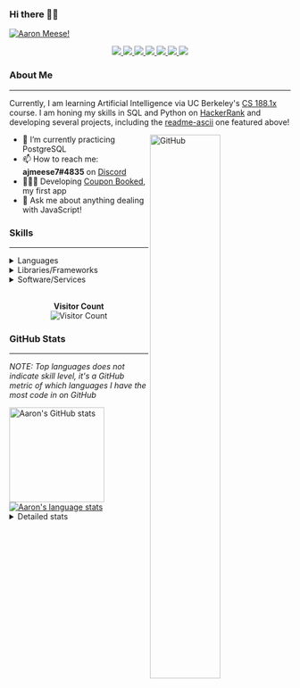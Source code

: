 ### Hi there 👋🏻
[![Aaron Meese!](https://user-images.githubusercontent.com/17814535/88975338-a2aabf00-d27f-11ea-963f-8a19608716b4.png)](https://github.com/ajmeese7/readme-ascii "README ASCII")

<p align="center">
  <a href="https://link.aaronmeese.com/github">
    <img src="https://img.shields.io/badge/-Github-000?style=flat&logo=Github&logoColor=white" />
  </a>
  <a href="https://link.aaronmeese.com/linkedin">
    <img src="https://img.shields.io/badge/-LinkedIn-blue?style=flat&logo=Linkedin&logoColor=white" />
  </a>
  <a href="https://link.aaronmeese.com/instagram">
    <img src="https://img.shields.io/badge/-Instagram-c13584?style=flat&labelColor=c13584&logo=instagram&logoColor=white" />
  </a>
  <a href="https://link.aaronmeese.com/twitter">
    <img src="https://img.shields.io/badge/-Twitter-1ca0f1?style=flat-square&labelColor=1ca0f1&logo=twitter&logoColor=white&link=https://twitter.com/ajmeese7" />
  </a>
  <a href="https://link.aaronmeese.com/medium">
    <img src="https://img.shields.io/badge/-Medium-03a57a?style=flat-square&labelColor=000000&logo=Medium&link=https://medium.com/@ajmeese7/" />
  </a>
  <a href="mailto:ajmeese7@gmail.com">
    <img src="https://img.shields.io/badge/-Gmail-c14438?style=flat&logo=Gmail&logoColor=white" />
  </a>
   <a href="https://link.aaronmeese.com/codewars">
    <img src="https://www.codewars.com/users/ajmeese7/badges/micro" />
  </a>
  <!-- <img src="https://projecteuler.net/profile/ajmeese7.png" /> -->
</p>

### About Me ###
----
Currently, I am learning Artificial Intelligence via UC Berkeley's [CS 188.1x](https://courses.edx.org/courses/BerkeleyX/CS188.1x-4/1T2015/course/) course.
I am honing my skills in SQL and Python on [HackerRank](https://www.hackerrank.com/ajmeese7) and developing several projects, including the 
[readme-ascii](https://github.com/ajmeese7/readme-ascii) one featured above!

<img width="50%" align="right" alt="GitHub" src="https://raw.githubusercontent.com/onimur/.github/master/.resources/git-header.svg" />

- 🔭 I’m currently practicing PostgreSQL
- 📫 How to reach me: **ajmeese7#4835** on [Discord](https://discord.com)
- 👨🏼‍💻 Developing [Coupon Booked](https://couponbooked.com), my first app
- 💬 Ask me about anything dealing with JavaScript!
<!-- TODO: make this pretty enough to promote!
- 🎯 Portfolio site: [https://aaronmeese.com](https://aaronmeese.com/)
-->

### Skills ###
----
<details>
<summary>Languages</summary>

+ JavaScript
+ HTML
+ CSS
    + [README ASCII](https://github.com/ajmeese7/readme-ascii)
+ PHP
+ Java
    + [BRCC Java](https://github.com/ajmeese7/brcc-java)
    + [Euler Problems](https://github.com/ajmeese7/euler-problems)

</details>
<details>
<summary>Libraries/Frameworks</summary>

+ NodeJS
    + [Snapchat Share](https://github.com/ajmeese7/snapchat-share)
    + [FRC Spreadsheets](https://github.com/ajmeese7/frc-spreadsheets)
+ Cordova
+ jQuery
+ Discord.js
    + [Spambot](https://github.com/ajmeese7/spambot)
    + [Automatic Reactions](https://github.com/ajmeese7/automatic-reactions)
    + [Multiple Reactions](https://github.com/ajmeese7/multiple-reactions)
    + [Galley Calls](https://github.com/ajmeese7/galley-calls)
+ Puppeteer
    + [README ASCII](https://github.com/ajmeese7/readme-ascii)
    + [Dynamic Page Retrieval](https://github.com/ajmeese7/dynamic-page-retrieval)
+ Nightmare.js
    + [Steam Queue Clicker](https://github.com/ajmeese7/steam-queue-clicker)
    + [Repbot](https://github.com/ajmeese7/repbot)
+ Express
    + [Galley Calls](https://github.com/ajmeese7/galley-calls)
+ json-fs-store
    + [Multiple Reactions](https://github.com/ajmeese7/multiple-reactions)
+ pdf-lib
+ async

</details>
<details>
<summary>Software/Services</summary>

+ Wallpaper Engine
    + [Random Wallpaper](https://github.com/ajmeese7/random-wallpaper)
    + [Image of the Day](https://github.com/ajmeese7/image-of-the-day)
+ phpMyAdmin
+ Cloudinary
+ Firefox Extensions
    + [Chess Next Move](https://github.com/ajmeese7/chess-next-move)
    + [Gmail Label Organizer](https://github.com/ajmeese7/gmail-label-organizer)
+ Google Analytics
+ Heroku
+ Nexmo
+ Twilio
    + [Galley Calls](https://github.com/ajmeese7/galley-calls)
+ Auth0
+ OneSignal

</details>
<!--
<details>
<summary>Soft Skills</summary>
+ English/Grammar
+ SEO
    <!-- + TODO: Add my site examples after I finish improving them --
</details>
-->

<p align="center">
  <br>
  <b>Visitor Count</b><br>
  <img src="https://profile-counter.glitch.me/ajmeese7/count.svg" alt="Visitor Count"/>
</p>

### GitHub Stats ###
----
*NOTE: Top languages does not indicate skill level, it's a GitHub metric of which languages I have the most code in on GitHub*

<a href="https://profile-summary-for-github.com/user/ajmeese7">
  <img align="left" height="170px" src="https://github-readme-stats.vercel.app/api?username=ajmeese7&show_icons=true&line_height=27&count_private=true&include_all_commits=true" alt="Aaron's GitHub stats"/>
  <img src="https://github-readme-stats.vercel.app/api/top-langs/?username=ajmeese7&hide_langs_below=5&layout=compact" alt="Aaron's language stats"/>
</a>

<details>
<summary>Detailed stats</summary>

### :zap: Recent Activity
<!--START_SECTION:activity-->
1. ❗️ Closed issue [#3](https://github.com//ajmeese7/multiple-reactions/issues/3) in [ajmeese7/multiple-reactions](https://github.com//ajmeese7/multiple-reactions)
2. 🗣 Commented on [#3](https://github.com//ajmeese7/multiple-reactions/issues/3) in [ajmeese7/multiple-reactions](https://github.com//ajmeese7/multiple-reactions)
3. 🗣 Commented on [#3](https://github.com//ajmeese7/multiple-reactions/issues/3) in [ajmeese7/multiple-reactions](https://github.com//ajmeese7/multiple-reactions)
4. 🎉 Merged PR [#1](https://github.com//ajmeese7/galley-calls/pull/1) in [ajmeese7/galley-calls](https://github.com//ajmeese7/galley-calls)
5. 💪 Opened PR [#1](https://github.com//ajmeese7/galley-calls/pull/1) in [ajmeese7/galley-calls](https://github.com//ajmeese7/galley-calls)
<!--END_SECTION:activity-->

### 🧐 Waka Stats
<!--START_SECTION:waka-->
**🐱 My Github Data** 

> 🏆 551 Contributions in the Year 2020
 > 
> 📦 44.2 kB Used in Github's Storage 
 > 
> 💼 Opted to Hire
 > 
> 📜 44 Public Repositories
 > 
> 🔑 15 Private Repositories 

**I'm an Early 🐤** 

```text
🌞 Morning    162 commits    ███████░░░░░░░░░░░░░░░░░░   29.29% 
🌆 Daytime    246 commits    ███████████░░░░░░░░░░░░░░   44.48% 
🌃 Evening    139 commits    ██████░░░░░░░░░░░░░░░░░░░   25.14% 
🌙 Night      6 commits      ░░░░░░░░░░░░░░░░░░░░░░░░░   1.08%

```
📅 **I'm Most Productive on Saturday** 

```text
Monday       68 commits     ███░░░░░░░░░░░░░░░░░░░░░░   12.3% 
Tuesday      61 commits     ██░░░░░░░░░░░░░░░░░░░░░░░   11.03% 
Wednesday    75 commits     ███░░░░░░░░░░░░░░░░░░░░░░   13.56% 
Thursday     76 commits     ███░░░░░░░░░░░░░░░░░░░░░░   13.74% 
Friday       94 commits     ████░░░░░░░░░░░░░░░░░░░░░   17.0% 
Saturday     106 commits    ████░░░░░░░░░░░░░░░░░░░░░   19.17% 
Sunday       73 commits     ███░░░░░░░░░░░░░░░░░░░░░░   13.2%

```


📊 **This Week I Spent My Time On** 

```text
⌚︎ Time Zone: America/Chicago

💬 Programming Languages: 
JavaScript               13 hrs 15 mins      ██████████████████░░░░░░░   75.32% 
PHP                      1 hr 44 mins        ██░░░░░░░░░░░░░░░░░░░░░░░   9.86% 
Markdown                 1 hr 16 mins        █░░░░░░░░░░░░░░░░░░░░░░░░   7.23% 
EJS                      31 mins             ░░░░░░░░░░░░░░░░░░░░░░░░░   2.95% 
CSS                      14 mins             ░░░░░░░░░░░░░░░░░░░░░░░░░   1.39%

🐱‍💻 Projects: 
galley-calls             10 hrs 8 mins       ██████████████░░░░░░░░░░░   57.56% 
coupon-book              4 hrs 25 mins       ██████░░░░░░░░░░░░░░░░░░░   25.15% 
multiple-reactions       45 mins             █░░░░░░░░░░░░░░░░░░░░░░░░   4.28% 
spambot                  42 mins             █░░░░░░░░░░░░░░░░░░░░░░░░   4.05% 
automatic-reactions      40 mins             █░░░░░░░░░░░░░░░░░░░░░░░░   3.81%

```

**I Mostly Code in JavaScript** 

```text
JavaScript               22 repos            ██████████████░░░░░░░░░░░   57.89% 
HTML                     5 repos             ███░░░░░░░░░░░░░░░░░░░░░░   13.16% 
Java                     4 repos             ██░░░░░░░░░░░░░░░░░░░░░░░   10.53% 
CSS                      2 repos             █░░░░░░░░░░░░░░░░░░░░░░░░   5.26% 
Python                   2 repos             █░░░░░░░░░░░░░░░░░░░░░░░░   5.26%

```



<!--END_SECTION:waka-->
</details>
